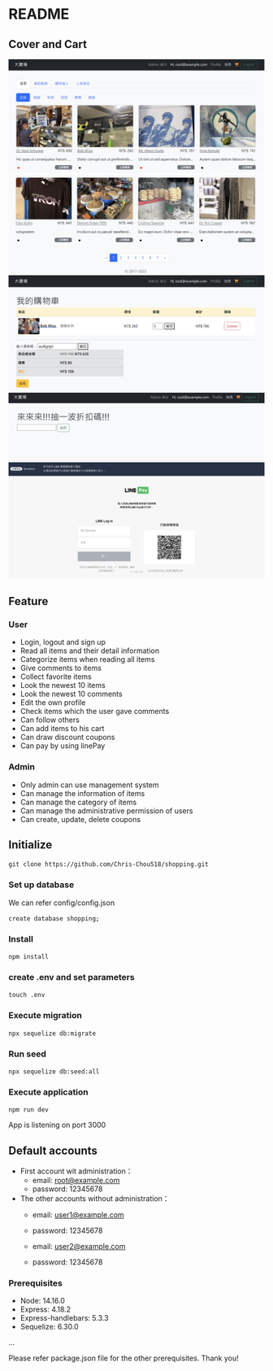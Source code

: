 # README

## Cover and Cart

![img-01](https://github.com/Chris-Chou518/shopping/blob/main/github/index1.png)
![img-02](https://github.com/Chris-Chou518/shopping/blob/main/github/index1_1.png)
![img-03](https://github.com/Chris-Chou518/shopping/blob/main/github/cart.png)
![img-04](https://github.com/Chris-Chou518/shopping/blob/main/github/draw.png)
![img-05](https://github.com/Chris-Chou518/shopping/blob/main/github/linepay.png)

## Feature

### User
* Login, logout and sign up
* Read all items and their detail information
* Categorize items when reading all items
* Give comments to items
* Collect favorite items
* Look the newest 10 items
* Look the newest 10 comments
* Edit the own profile
* Check items which the user gave comments
* Can follow others
* Can add items to his cart
* Can draw discount coupons
* Can pay by using linePay

### Admin
* Only admin can use management system
* Can manage the information of items 
* Can manage the category of items 
* Can manage the administrative permission of users 
* Can create, update, delete coupons

## Initialize

```
git clone https://github.com/Chris-Chou518/shopping.git
```

### Set up database
We can refer config/config.json

```
create database shopping;
```

### Install
```
npm install
```

### create .env and set parameters 
```
touch .env
```

### Execute migration
```
npx sequelize db:migrate
```

### Run seed
```
npx sequelize db:seed:all  
```

### Execute application
```
npm run dev
```
App is listening on port 3000

## Default accounts

* First account wit administration：
  * email: root@example.com
  * password: 12345678
* The other accounts without administration：
  * email: user1@example.com
  * password: 12345678


  * email: user2@example.com
  * password: 12345678

### Prerequisites
  * Node: 14.16.0
  * Express: 4.18.2
  * Express-handlebars: 5.3.3
  * Sequelize: 6.30.0

  ...

Please refer package.json file for the other prerequisites. Thank you!